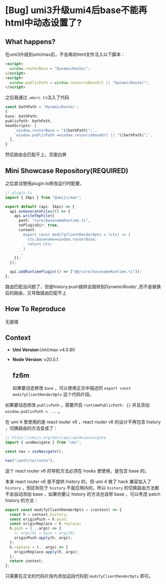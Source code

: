 # [Bug] umi3升级umi4后base不能再html中动态设置了?

  <!--
感谢您向我们反馈问题，为了高效的解决问题，我们期望你能提供以下信息：
-->

## What happens?

在umi3升级到umi/max后，不会再向html文件注入以下脚本：

```html
<script>
  window.routerBase = "DynamicRoute/";
</script>
<script>
  window.publicPath = window.resourceBaseUrl || "DynamicRoute/";
</script>
```

之后我通过`.umirc.ts`注入了代码

```ts
const bathPath = 'DynamicRoute/';
{
base: bathPath,
publicPath: bathPath,
headScripts: [
    `window.routerBase = "${bathPath}";`,
    `window.publicPath =window.resourceBaseUrl || "${bathPath}";`,
  ],
}
```

然后路由会匹配不上，页面白屏

## Mini Showcase Repository(REQUIRED)

之后尝试使用plugin.ts修改运行时配置，

```ts
// plugin.ts
import { IApi } from "@umijs/max";

export default (api: IApi) => {
  api.onGenerateFiles(() => {
    api.writeTmpFile({
      path: "core/basenameRuntime.ts",
      noPluginDir: true,
      content: `
        export const modifyClientRenderOpts = (ctx) => {
          ctx.basename=window.routerBase;
          return ctx;
        }
      `,
    });
  });

  api.addRuntimePlugin(() => ["@@/core/basenameRuntime.ts"]);
};
```

路由匹配没问题了，但是history.push跳转会跳转到DynamicRoute/ ,而不是替换后的路由，又导致路由匹配不上

## How To Reproduce

无报错

## Context

- **Umi Version**:Umi/max v4.0.80
- **Node Version**: v20.5.1

  ## fz6m

  如果要动态修改 `base` ，可以使用正文中描述的 `export const modifyClientRenderOpts` 这个代码片段。

如果要动态修改 `publicPath` ，需要开启 `runtimePublicPath: {}` 并且添加 `window.publicPath = ...` 。

在 umi 4 里使用的是 react router v6 ，react router v6 的设计不再包含 history ，切换路由的方法变成了：

```ts
// https://umijs.org/docs/api/api#usenavigate
import { useNavigate } from "umi";

const nav = useNavigate();

nav("/path/to/route");
```

这个 react router v6 的导航方法必须在 hooks 里使用，是包含 base 的。

本来 react router v6 是不提供 history 的，但 umi 4 做了 hack 兼容加入了 `history` ，但区别在于 `history` 不是应用内的，所以 `history` 的切换路由方法都不会自动添加 base ，如果你要让 history 的方法也自带 base ，可以考虑 patch history 的方法：

```ts
export const modifyClientRenderOpts = (context) => {
  const h = context.history;
  const originPush = h.push;
  const originReplace = h.replace;
  h.push = (...args) => {
    // args[0] = base + args[0]
    originPush.apply(h, args);
  };
  h.replace = (...args) => {
    originReplace.apply(h, args);
  };
  return context;
};
```

只需要在正文的代码片段内添加这段代码到 `modifyClientRenderOpts` 即可。
